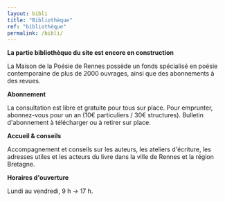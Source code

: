 ```yaml
---
layout: bibli
title: "Bibliothèque"
ref: "bibliothèque"
permalink: /bibli/
---
```

**La partie bibliothèque du site est encore en construction**

La Maison de la Poésie de Rennes possède un fonds spécialisé en poésie contemporaine de plus de 2000 ouvrages, ainsi que des abonnements à des revues.

**Abonnement**

La consultation est libre et gratuite pour tous sur place. Pour emprunter, abonnez-vous pour un an (10€ particuliers / 30€ structures). Bulletin d'abonnement à télécharger ou à retirer sur place.

**Accueil & conseils**

Accompagnement et conseils sur les auteurs, les ateliers d'écriture, les adresses utiles et les acteurs du livre dans la ville de Rennes et la région Bretagne.

**Horaires d'ouverture**

Lundi au vendredi, 9 h → 17 h.
